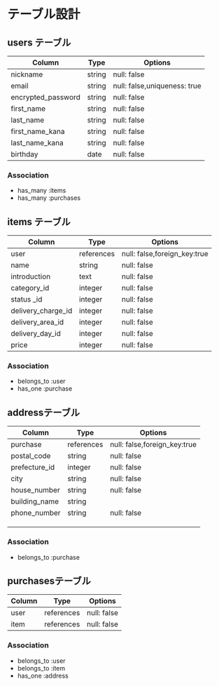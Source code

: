 # テーブル設計

## users テーブル

| Column             | Type       | Options                        |
| -----------------  | ---------- | ------------------------------ | 
| nickname           | string     | null: false                    |
| email              | string     | null: false,uniqueness: true   |
| encrypted_password | string     | null: false                    |
| first_name         | string     | null: false                    |
| last_name          | string     | null: false                    |
| first_name_kana    | string     | null: false                    |
| last_name_kana     | string     | null: false                    |
| birthday           | date       | null: false                    |

### Association

- has_many :items
- has_many :purchases


## items テーブル

| Column               | Type        | Options                      |
| -------------------- | ----------  | ---------------------------- | 
| user                 | references  | null: false,foreign_key:true |
| name                 | string      | null: false                  |
| introduction         | text        | null: false                  |
| category_id          | integer     | null: false                  |
| status _id           | integer     | null: false                  |
| delivery_charge_id   | integer     | null: false                  |
| delivery_area_id     | integer     | null: false                  |
| delivery_day_id      | integer     | null: false                  |
| price                | integer     | null: false                  |

### Association

- belongs_to :user
- has_one :purchase


## addressテーブル

| Column            | Type       | Options                       |
| ----------------- | ---------- | ----------------------------- |
| purchase          | references | null: false,foreign_key:true  |
| postal_code       | string     | null: false                   |
| prefecture_id     | integer    | null: false                   |
| city              | string     | null: false                   |
| house_number      | string     | null: false                   |
| building_name     | string     |                               |
| phone_number      | string     | null: false                   |
|                   |            |                               |
|                   |            |                               |
|                   |            |                               |

### Association

- belongs_to :purchase

## purchasesテーブル

 Column        | Type        | Options       |
| ------------ | ----------  | ------------- |
| user         | references  | null: false   |
| item         | references  | null: false   |

### Association

- belongs_to :user
- belongs_to :item
- has_one :address